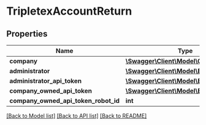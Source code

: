 # TripletexAccountReturn

## Properties
Name | Type | Description | Notes
------------ | ------------- | ------------- | -------------
**company** | [**\Swagger\Client\Model\Company**](Company.md) |  | [optional] 
**administrator** | [**\Swagger\Client\Model\Employee**](Employee.md) |  | [optional] 
**administrator_api_token** | [**\Swagger\Client\Model\EmployeeToken**](EmployeeToken.md) |  | [optional] 
**company_owned_api_token** | [**\Swagger\Client\Model\EmployeeToken**](EmployeeToken.md) |  | [optional] 
**company_owned_api_token_robot_id** | **int** |  | [optional] 

[[Back to Model list]](../../README.md#documentation-for-models) [[Back to API list]](../../README.md#documentation-for-api-endpoints) [[Back to README]](../../README.md)

